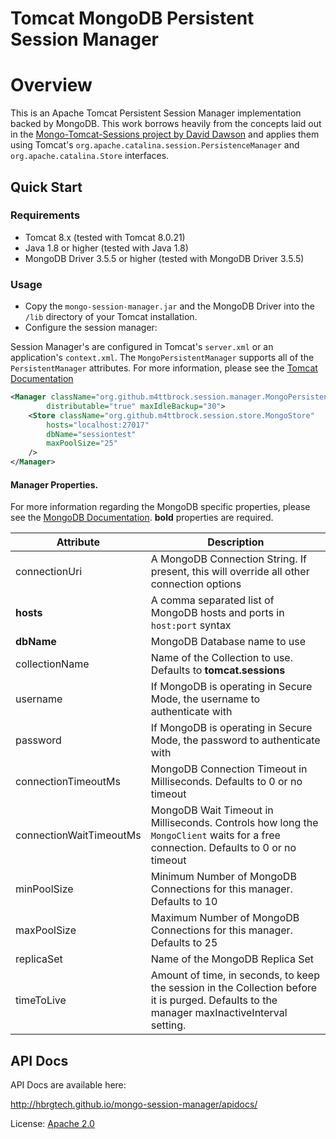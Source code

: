 Tomcat MongoDB Persistent Session Manager
=====================

# Overview

This is an Apache Tomcat Persistent Session Manager implementation backed by MongoDB.  This work borrows heavily from the concepts laid out in the [Mongo-Tomcat-Sessions project by David Dawson](https://github.com/naviance/Mongo-Tomcat-Sessions) and applies them using Tomcat's `org.apache.catalina.session.PersistenceManager` and `org.apache.catalina.Store` interfaces.

## Quick Start

### Requirements

*  Tomcat 8.x (tested with Tomcat 8.0.21)
*  Java 1.8 or higher (tested with Java 1.8)
*  MongoDB Driver 3.5.5 or higher (tested with MongoDB Driver 3.5.5)

### Usage

* Copy the `mongo-session-manager.jar` and the MongoDB Driver into the `/lib` directory of your Tomcat installation.
* Configure the session manager:

Session Manager's are configured in Tomcat's `server.xml` or an application's `context.xml`.  The `MongoPersistentManager` supports all of the `PersistentManager` attributes.  For more information, please see the [Tomcat Documentation](http://tomcat.apache.org/tomcat-7.0-doc/config/manager.html)

```xml
<Manager className="org.github.m4ttbrock.session.manager.MongoPersistentManager"
    	distributable="true" maxIdleBackup="30">
	<Store className="org.github.m4ttbrock.session.store.MongoStore"
		hosts="localhost:27017"
		dbName="sessiontest"
		maxPoolSize="25"
	/>
</Manager>
```

#### Manager Properties.

For more information regarding the MongoDB specific properties, please see the [MongoDB Documentation](http://docs.mongodb.org/manual/reference/connection-string/).  **bold** properties are required.

 Attribute | Description |
 --------- | ----------- |
 connectionUri | A MongoDB Connection String.  If present, this will override all other connection options
 **hosts** | A comma separated list of MongoDB hosts and ports in `host:port` syntax 
 **dbName** | MongoDB Database name to use 
 collectionName | Name of the Collection to use.  Defaults to **tomcat.sessions** 
 username | If MongoDB is operating in Secure Mode, the username to authenticate with 
 password | If MongoDB is operating in Secure Mode, the password to authenticate with 
 connectionTimeoutMs | MongoDB Connection Timeout in Milliseconds.  Defaults to 0 or no timeout 
 connectionWaitTimeoutMs | MongoDB Wait Timeout in Milliseconds.  Controls how long the `MongoClient` waits for a free connection.  Defaults to 0 or no timeout 
 minPoolSize | Minimum Number of MongoDB Connections for this manager.  Defaults to 10 
 maxPoolSize | Maximum Number of MongoDB Connections for this manager.  Defaults to 25 
 replicaSet | Name of the MongoDB Replica Set 
 timeToLive | Amount of time, in seconds, to keep the session in the Collection before it is purged.  Defaults to the manager maxInactiveInterval setting.

## API Docs
API Docs are available here:

http://hbrgtech.github.io/mongo-session-manager/apidocs/

License: [Apache 2.0](http://www.apache.org/licenses/LICENSE-2.0.txt)

